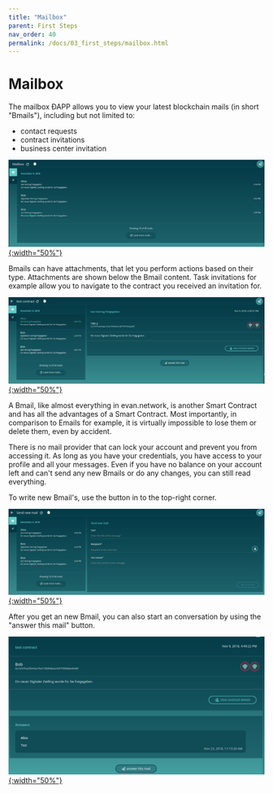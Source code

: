```yaml
---
title: "Mailbox"
parent: First Steps
nav_order: 40
permalink: /docs/03_first_steps/mailbox.html
---
```


# Mailbox
The mailbox ÐAPP allows you to view your latest blockchain mails (in short "Bmails"), including but not limited to:
- contact requests
- contract invitations
- business center invitation

[![mailbox - inbox](/public/tutorial/mailbox_inbox.png){:width="50%"}](/public/tutorial/mailbox_inbox.png)

Bmails can have attachments, that let you perform actions based on their type. Attachments are shown below the Bmail content.
Task invitations for example allow you to navigate to the contract you received an invitation for.

[![mailbox - detail](/public/tutorial/mailbox_detail.png){:width="50%"}](/public/tutorial/mailbox_detail.png)

A Bmail, like almost everything in evan.network, is another Smart Contract and has all the advantages of a Smart Contract. Most importantly, in comparison to Emails for example, it is virtually impossible to lose them or delete them, even by accident.

There is no mail provider that can lock your account and prevent you from accessing it. As long as you have your credentials, you have access to your profile and all your messages. Even if you have no balance on your account left and can't send any new Bmails or do any changes, you can still read everything.

To write new Bmail's, use the button in to the top-right corner.

[![mailbox - detail](/public/tutorial/mailbox_send.png){:width="50%"}](/public/tutorial/mailbox_send.png)

After you get an new Bmail, you can also start an conversation by using the "answer this mail" button.

[![mailbox - detail](/public/tutorial/mailbox_answers.png){:width="50%"}](/public/tutorial/mailbox_answers.png)
